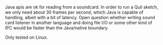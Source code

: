 Java apis are ok for reading from a soundcard. In order to run a Quil sketch, we only need about 30 frames per second, which Java is capable of handling, albeit with a bit of latency. Open question whether writing sound card listener in another language and doing file I/O or some other kind of IPC would be faster than the Java/native boundary.

Only tested on Linux.
